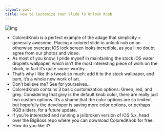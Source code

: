 ```yaml
---
layout: post
title: How to Customize Your Slide to Unlock Knob
---
```

![img](http://media.idownloadblog.com/wp-content/uploads/2012/01/ColoredKnob-Red.jpeg)
* ColoredKnob is a perfect example of the adage that simplicity = generally awesome. Placing a colored slide to unlock nub on an otherwise overcast iOS lock screen looks incredible, as you’ll no doubt agree from our photos and video.
* As most of you know, I pride myself in maintaining the stock iOS water droplets wallpaper, which isn’t the most interesting piece of work on the block, in fact it’s quite snore-worthy.
* That’s why I like this tweak so much; add it to the stock wallpaper, and bam, it’s a whole new work of art.
* Don’t believe me? See for yourselves…
* ColoredKnob contains 3 basic customization options: Green, red, and grey. Considering that grey is the default knob color, there are really just two custom options. It’s a shame that the color options are so limited, but hopefully the developer is saving more color options, or perhaps RGB sliders, for a future update.
* If you’re interested and running a jailbroken version of iOS 5.x, head over the BigBoss repo where you can download ColoredKnob for free.
* How do you like it?

